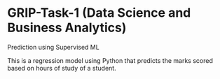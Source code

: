 # GRIP-Task-1 (Data Science and Business Analytics)
Prediction using Supervised ML

This is a regression model using Python that predicts the marks scored based on hours of study of a student.
